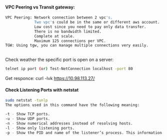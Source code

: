 #### VPC Peering vs Transit gateway:
````sh
VPC Peering: Network connection between 2 vpc's.
             Two vpc's could be in the same or different aws account.
             Low cost since you need to pay only data transfer.
             There is no bandwidth limited.
             Complete at scale.
             Maximum 125 connections per VPC.
TGW: Using tgw, you can manage multiple connections very easily.
     
````

Check weather the specific port is open on a server:
````sh
telnet ip port (or) Test-NetConnection localhost -port 80
````
Get responce:
curl -lvk https://10.98.113.27/

#### Check Listening Ports with netstat
````sh
sudo netstat -tunlp
The options used in this command have the following meaning:

-t - Show TCP ports.
-u - Show UDP ports.
-n - Show numerical addresses instead of resolving hosts.
-l - Show only listening ports.
-p - Show the PID and name of the listener’s process. This information is shown only if you run the command as root or sudo user.
````
